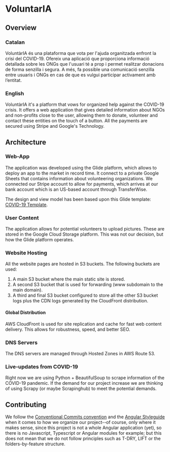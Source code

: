 # VoluntarIA

## Overview

### Catalan

VoluntàrIA és una plataforma que vota per l'ajuda organitzada enfront la crisi del COVID-19. Ofereix una aplicació que proporciona informació detallada sobre les ONGs que l'usuari té a prop i permet realitzar donacions de forma senzilla i segura. A més, fa possible una comunicació senzilla entre usuaris i ONGs en cas de que es vulgui participar activament amb l’entitat.

### English

VoluntàrIA it's a platform that vows for organized help against the COVID-19 crisis. It offers a web application that gives detailed information about NGOs and non-profits close to the user, allowing them to donate, volunteer and contact these entities on the touch of a button. All the payments are secured using Stripe and Google's Technology.

## Architecture

### Web-App

The application was developed using the Glide platform,
which allows to deploy an app to the market in record
time. It connect to a private Google Sheets that contains
information about volunteering organizations. We connected
our Stripe account to allow for payments, which arrives at
our bank account which is an US-based account through
TransferWise.

The design and view model has been based upon this Glide template:
[COVID-19 Template](https://go.glideapps.com/app/covid-19-toronto-template).

### User Content

The application allows for potential volunteers to upload
pictures. These are stored in the Google Cloud Storage
platform. This was not our decision, but how the Glide platform
operates.

### Website Hosting

All the website pages are hosted in S3 buckets. The following
buckets are used:

1. A main S3 bucket where the main static site is stored.
1. A second S3 bucket that is used for forwarding (www subdomain
to the main domain).
1. A third and final S3 bucket configured to store all the other
S3 bucket logs plus the CDN logs generated by the CloudFront
distribution.

#### Global Distribution

AWS CloudFront is used for site replication and cache for fast 
web content delivery. This allows for robustness, speed, and better
SEO.

### DNS Servers

The DNS servers are managed through Hosted Zones in AWS Route 53.


### Live-updates from COVID-19

Right now we are using Python + BeautifulSoup to scrape information
of the COVID-19 pandemic. If the demand for our project increase we
are thinking of using Scrapy (or maybe Scrapinghub) to meet the
potential demands.


## Contributing

We follow the 
[Conventional Commits convention](https://www.conventionalcommits.org/en/v1.0.0-beta.4/)
and the
[Angular Styleguide](https://angular.io/guide/styleguide) when it
comes to how we organize our project--of course, only where it makes
sense, since this project is not a whole Angular application (yet),
so there is no Javascript, Typescript or Angular modules for example;
but this does not mean that we do not follow principles such as T-DRY,
LIFT or the folders-by-feature structure.


